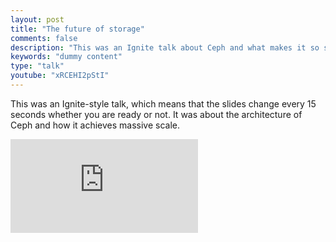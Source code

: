 ```yaml
---
layout: post
title: "The future of storage"
comments: false
description: "This was an Ignite talk about Ceph and what makes it so special"
keywords: "dummy content"
type: "talk"
youtube: "xRCEHI2pStI"
---
```


This was an Ignite-style talk, which means that the slides change every 15 seconds whether you are ready or not. It was about the architecture of Ceph and how it achieves massive scale.

<div class="video-container"><iframe src="https://www.youtube.com/embed/xRCEHI2pStI" frameborder="0" allowfullscreen></iframe></div>


